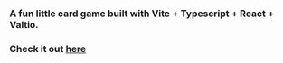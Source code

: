 ### A fun little card game built with Vite + Typescript + React + Valtio. 

### Check it out [here](https://standoff-roman.netlify.app/)
